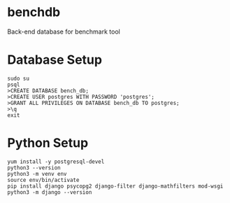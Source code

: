 # benchdb

Back-end database for benchmark tool

# Database Setup

```
sudo su
psql
>CREATE DATABASE bench_db;
>CREATE USER postgres WITH PASSWORD 'postgres';
>GRANT ALL PRIVILEGES ON DATABASE bench_db TO postgres;
>\q
exit
```  

# Python Setup

```
yum install -y postgresql-devel
python3 --version
python3 -m venv env
source env/bin/activate
pip install django psycopg2 django-filter django-mathfilters mod-wsgi
python3 -m django --version
```
